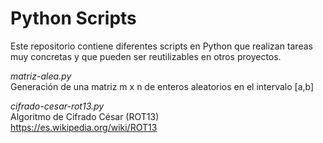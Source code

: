 # Python Scripts
Este repositorio contiene diferentes scripts en Python que realizan tareas muy concretas y que pueden ser reutilizables en otros proyectos.

*matriz-alea.py*  
Generación de una matriz m x n de enteros aleatorios en el intervalo [a,b]

*cifrado-cesar-rot13.py*  
Algoritmo de Cifrado César (ROT13)  
https://es.wikipedia.org/wiki/ROT13
